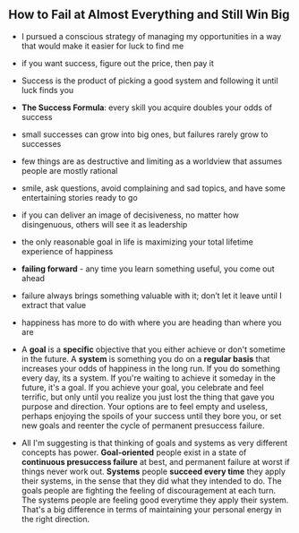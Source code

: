 ## How to Fail at Almost Everything and Still Win Big


- I pursued a conscious strategy of managing my opportunities in a way that would make it easier for luck to find me
- if you want success, figure out the price, then pay it
- Success is the product of picking a good system and following it until luck finds you
- **The Success Formula**: every skill you acquire doubles your odds of success
- small successes can grow into big ones,  but failures rarely grow to successes
- few things are as destructive and limiting as a worldview that assumes people are mostly rational
- smile, ask questions, avoid complaining and sad topics, and have some entertaining stories ready to go
- if you can deliver an image of decisiveness, no matter how disingenuous,  others will see it as leadership
- the only reasonable goal in life is maximizing your total lifetime experience of happiness
- **failing forward** - any time you learn something useful, you come out ahead
- failure always brings something valuable with it; don’t let it leave until I extract that value
- happiness has more to do with where you are heading than where you are

- A **goal** is a **specific** objective that you either achieve or don't sometime in the future. A **system** is something you do on a **regular basis** that increases your odds of happiness in the long run. If you do something every day, its a system. If you're waiting to achieve it someday in the future, it's a goal. If you achieve your goal, you celebrate and feel terrific, but only until you realize you just lost the thing that gave you purpose and direction. Your options are to feel empty and useless, perhaps enjoying the spoils of your success until they bore you, or set new goals and reenter the cycle of permanent presuccess failure.

- All I'm suggesting is that thinking of goals and systems as very different concepts has power. **Goal-oriented** people exist in a state of **continuous presuccess failure** at best, and permanent failure at worst if things never work out. **Systems** people **succeed every time** they apply their systems, in the sense that they did what they intended to do. The goals people are fighting the feeling of discouragement at each turn. The systems people are feeling good everytime they apply their system. That's a big difference in terms of maintaining your personal energy in the right direction.
